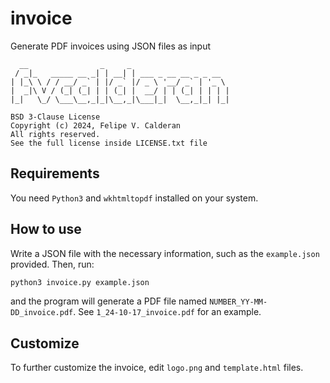 # invoice
Generate PDF invoices using JSON files as input

```
  __                _     _                      
 / _|_   _____ __ _| | __| | ___ _ __ __ _ _ __  
| |_\ \ / / __/ _` | |/ _` |/ _ \ '__/ _` | '_ \ 
|  _|\ V / (_| (_| | | (_| |  __/ | | (_| | | | |
|_|   \_/ \___\__,_|_|\__,_|\___|_|  \__,_|_| |_|

BSD 3-Clause License
Copyright (c) 2024, Felipe V. Calderan
All rights reserved.
See the full license inside LICENSE.txt file
```

## Requirements
You need `Python3` and `wkhtmltopdf` installed on your system.

## How to use

Write a JSON file with the necessary information, such as the `example.json` provided. Then, run:
```sh
python3 invoice.py example.json
```

and the program will generate a PDF file named `NUMBER_YY-MM-DD_invoice.pdf`. See `1_24-10-17_invoice.pdf` for an example.

## Customize

To further customize the invoice, edit `logo.png` and `template.html` files.
